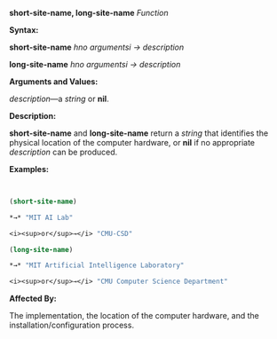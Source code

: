 **short-site-name, long-site-name** *Function* 



**Syntax:** 



**short-site-name** *hno argumentsi → description* 



**long-site-name** *hno argumentsi → description* 







 



 



**Arguments and Values:** 



*description*—a *string* or **nil**. 



**Description:** 



**short-site-name** and **long-site-name** return a *string* that identifies the physical location of the computer hardware, or **nil** if no appropriate *description* can be produced. 



**Examples:**
```lisp
 

(short-site-name) 

*→* "MIT AI Lab" 

<i><sup>or</sup>→</i> "CMU-CSD" 

(long-site-name) 

*→* "MIT Artificial Intelligence Laboratory" 

<i><sup>or</sup>→</i> "CMU Computer Science Department" 


```
**Affected By:** 



The implementation, the location of the computer hardware, and the installation/configuration process. 



